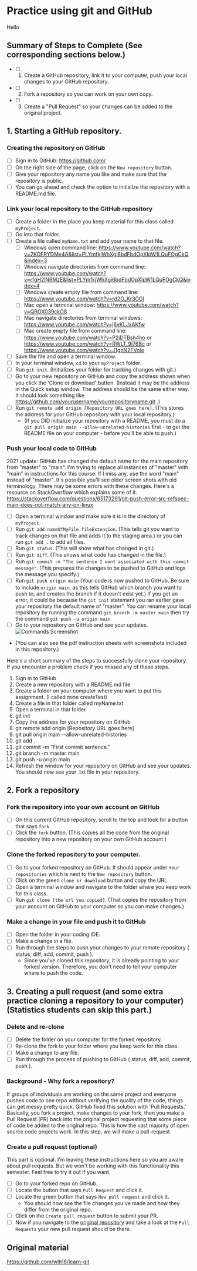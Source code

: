 # Practice using git and GitHub
Hello

## Summary of Steps to Complete (See corresponding sections below.)
- [ ] 1. Create a GitHub repository, link it to your computer, push your local changes to your GitHub repository.
- [ ] 2. Fork a repository so you can work on your own copy.
- [ ] 3. Create a "Pull Request" so your changes can be added to the original project.

## 1. Starting a GitHub repository.

### Creating the repository on GitHub

* [ ] Sign in to GitHub: https://github.com/
* [ ] On the right side of the page, click on the `New repository` button.
* [ ] Give your repository any name you like and make sure that the repository is public.
* [ ] You can go ahead and check the option to initialize the repository with a README.md file.

### Link your local repository to the GitHub repository

* [ ] Create a folder in the place you keep material for this class called `myProject`.
* [ ] Go into that folder.
* [ ] Create a file called `myName.txt` and add your name to that file.
  * [ ] Windows open command line: https://www.youtube.com/watch?v=2KOFRYDMv4A&list=PLYmfkjWhXgi6bdFbdOpXIpW1LQuFOgCkQ&index=3
  * [ ] Windows navigate directories from command line: https://www.youtube.com/watch?v=rfgH2lN6MzE&list=PLYmfkjWhXgi6bdFbdOpXIpW1LQuFOgCkQ&index=4
  * [ ] Windows create empty file from command line: https://www.youtube.com/watch?v=rd2O_Kr3GGI
  * [ ] Mac open a terminal window: https://www.youtube.com/watch?v=QROX039ckO8
  * [ ] Mac navigate directories from terminal windows: https://www.youtube.com/watch?v=j6vKLJxAKfw
  * [ ] Mac create empty file from command line: https://www.youtube.com/watch?v=P2iDTBsh4ho or https://www.youtube.com/watch?v=RWLT_9l76Bc or https://www.youtube.com/watch?v=J1goN2FVoIo
* [ ] Save the file and open a terminal window.
* [ ] In your terminal window, `cd` to your `myProject` folder.
* [ ] Run `git init`. (Initializes your folder for tracking changes with git.)
* [ ] Go to your new repository on GitHub and copy the address shown when you click the 'Clone or download' button. (Instead it may be the address in the Quick setup window. The address should be the same either way. It should look something like https://github.com/yourusername/yourrepositoryname.git .)
* [ ] Run `git remote add origin [Repository URL goes here]`. (This stores the address for your GitHub repository with your local repository.)
  * (If you DID initialize your repository with a README, you must do a `git pull origin main --allow-unrelated-histories` first - to get the README file on your computer - before you'll be able to push.) 

### Push your local code to GitHub

2021 update: GitHub has changed the default name for the main repository from "master" to "main". I'm trying to replace all instances of "master" with "main" in instructions for this course. If I miss any, use the word "main" instead of "master". It's possible you'll see older screen shots with old terminology. There may be some errors with these changes. Here's a resource on StackOverflow which explains some of it. https://stackoverflow.com/questions/65173291/git-push-error-src-refspec-main-does-not-match-any-on-linux
* [ ] Open a terminal window and make sure it is in the directory of `myProject`.
* [ ] Run `git add nameOfMyFile.fileExtension`. (This tells git you want to track changes on that file and adds it to the staging area.) or you can run `git add .` to add all files.
* [ ] Run `git status`. (This will show what has changed in git.)
* [ ] Run `git diff`. (This shows what code has changed in the file.)
* [ ] Run `git commit -m "The sentence I want associated with this commit message"`. (This prepares the changes to be pushed to GitHub and logs the message you specify.)
* [ ] Run `git push origin main` (Your code is now pushed to GitHub. Be sure to include `origin main`, as this tells GitHub which branch you want to push to, and creates the branch if it doesn't exist yet.) If you get an error, it could be because the `git init` statement you ran earlier gave your repository the default name of "master". You can rename your local repository by running the command `git branch -m master main` then try the command `git push -u origin main`
* [ ] Go to your repository on GitHub and see your updates.
![Commands Screenshot](https://github.com/cmcntsh/exerGitPractice/blob/master/gitPracticeSample.png?raw=true)
* (You can also see the pdf instruction sheets with screenshots included in this repository.)

Here's a short summary of the steps to successfully clone your repository. If you encounter a problem check if you missed any of these steps.

1. Sign in to GitHub
1. Create a new repository with a README.md file
1. Create a folder on your computer where you want to put this assignment. (I called mine createTest)
1. Create a file in that folder called myName.txt
1. Open a terminal in that folder
1. git init
1. Copy the address for your repository on GitHub
1. git remote add origin [Repository URL goes here]
1. git pull origin main --allow-unrelated-histories
1. git add .
1. git commit -m "First commit sentence."
1. git branch -m master main
1. git push -u origin main
1. Refresh the window for your repository on GitHub and see your updates. You should now see your .txt file in your repository.

## 2. Fork a repository

### Fork the repository into your own account on GitHub

* [ ] On this current GitHub repository, scroll to the top and look for a button that says `fork`.
* [ ] Click the `fork` button. (This copies all the code from the original repository into a new repository on your own GitHub account.)

### Clone the forked repository to your computer.

* [ ] Go to your forked repository on GitHub. It should appear under `Your repositories` which is next to the `New repository` button.
* [ ] Click on the green `clone or download` button and copy the URL.
* [ ] Open a terminal window and navigate to the folder where you keep work for this class.
* [ ] Run `git clone [the url you copied]`. (That copies the repository from your account on GitHub to your computer so you can make changes.)

### Make a change in your file and push it to GitHub

* [ ] Open the folder in your coding IDE.
* [ ] Make a change in a file.
* [ ] Run through the steps to push your changes to your remote repository ( status, diff, add, commit, push ).
  * Since you've cloned this repository, it is already pointing to your forked version. Therefore, you don't need to tell your computer where to push the code.

## 3. Creating a pull request (and some extra practice cloning a repository to your computer) (Statistics students can skip this part.)

### Delete and re-clone

* [ ] Delete the folder on your computer for the forked repository.
* [ ] Re-clone the fork to your folder where you keep work for this class.
* [ ] Make a change to any file.
* [ ] Run through the process of pushing to GitHub ( status, diff, add, commit, push ).

### Background - Why fork a repository?

If groups of individuals are working on the same project and everyone pushes code to one repo without verifying the quality of the code, things can get messy pretty quick. GitHub fixed this solution with 'Pull Requests.' Basically, you fork a project, make changes to your fork, then you make a Pull Request (PR) back into the original project requesting that some piece of code be added to the original repo. This is how the vast majority of open source code projects work. In this step, we will make a pull-request.

### Create a pull request (optional)

This part is optional. I'm leaving these instructions here so you are aware about pull requests. But we won't be working with this functionality this semester. Feel free to try it out if you want.

* [ ] Go to your forked repo on GitHub.
* [ ] Locate the button that says `Pull Request` and click it.
* [ ] Locate the green button that says `New pull request` and click it.
  * You should now see the file changes you've made and how they differ from the original repo.
* [ ] Click on the `Create pull request` button to submit your PR.
* [ ] Now if you navigate to the <a href="https://github.com/DevMountain/learn-git/pulls">original repository</a> and take a look at the `Pull Requests` your new pull request should be there.

## Original material
https://github.com/wlh18/learn-git
